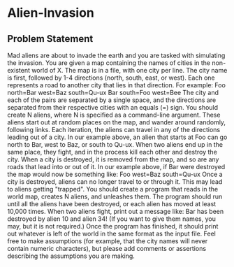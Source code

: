 # Alien-Invasion
## Problem Statement
Mad aliens are about to invade the earth and you are tasked with simulating the invasion. 
You are given a map containing the names of cities in the non-existent world of X. The map is in a file, with one city per line. The city name is first, followed by 1-4 directions (north, south, east, or west). Each one represents a road to another city that lies in that direction. 
For example: 
Foo north=Bar west=Baz south=Qu-ux 
Bar south=Foo west=Bee 
The city and each of the pairs are separated by a single space, and the directions are separated from their respective cities with an equals (=) sign. 
You should create N aliens, where N is specified as a command-line argument. 
These aliens start out at random places on the map, and wander around randomly, following links. Each iteration, the aliens can travel in any of the directions leading out of a city. In our example above, an alien that starts at Foo can go north to Bar, west to Baz, or south to Qu-ux. 
When two aliens end up in the same place, they fight, and in the process kill each other and destroy the city. When a city is destroyed, it is removed from the map, and so are any roads that lead into or out of it. 
In our example above, if Bar were destroyed the map would now be something like: 
Foo west=Baz south=Qu-ux 
Once a city is destroyed, aliens can no longer travel to or through it. This may lead to aliens getting "trapped". 
You should create a program that reads in the world map, creates N aliens, and unleashes them. The program should run until all the aliens have been destroyed, or each alien has moved at least 10,000 times. When two aliens fight, print out a message like:
Bar has been destroyed by alien 10 and alien 34! 
(If you want to give them names, you may, but it is not required.) Once the program has finished, it should print out whatever is left of the world in the same format as the input file. 
Feel free to make assumptions (for example, that the city names will never contain numeric characters), but please add comments or assertions describing the assumptions you are making.

